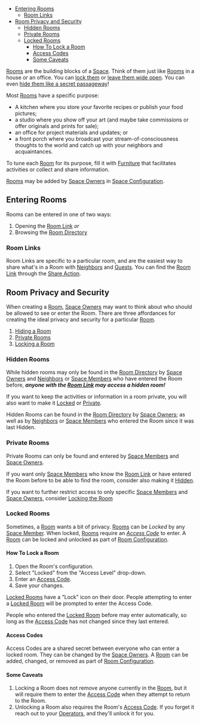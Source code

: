 - [Entering Rooms](#entering-rooms)
  - [Room Links](#room-links)
- [Room Privacy and Security](#room-privacy-and-security)
  - [Hidden Rooms](#hidden-rooms)
  - [Private Rooms](#private-rooms)
  - [Locked Rooms](#locked-rooms)
    - [How To Lock a Room](#how-to-lock-a-room)
    - [Access Codes](#access-codes)
    - [Some Caveats](#some-caveats)

[Rooms] are the building blocks of a [Space]. Think of them just like [Rooms] in
a house or an office. You can [lock them](#locked-rooms) or
[leave them wide open](#unlocked-rooms). You can even
[hide them like a secret passageway](#hidden-rooms)!

Most [Rooms] have a specific purpose:

- A kitchen where you store your favorite recipes or publish your food pictures;
- a studio where you show off your art (and maybe take commissions or offer
  originals and prints for sale);
- an office for project materials and updates; or
- a front porch where you broadcast your stream-of-consciousness thoughts to the
  world and catch up with your neighbors and acquaintances.

To tune each [Room] for its purpose, fill it with [Furniture] that facilitates
activities or collect and share information.

[Rooms] may be added by [Space Owners] in [Space Configuration].

## Entering Rooms

Rooms can be entered in one of two ways:

1. Opening the [Room Link] _or_
2. Browsing the [Room Directory]

### Room Links

Room Links are specific to a particular room, and are the easiest way to share
what's in a Room with [Neighbors] and [Guests]. You can find the [Room Link]
through the [Share Action].

## Room Privacy and Security

When creating a [Room], [Space Owners] may want to think about who should be
allowed to see or enter the Room. There are three affordances for creating the
ideal privacy and security for a particular [Room].

1. [Hiding a Room](#hidden-rooms)
1. [Private Rooms](#private-rooms)
1. [Locking a Room](#locked-rooms)

### Hidden Rooms

While hidden rooms may only be found in the [Room Directory] by [Space Owners]
and [Neighbors] or [Space Members] who have entered the Room before, **_anyone
with the [Room Link] may access a hidden room!_**

If you want to keep the activities or information in a room private, you will
also want to make it [Locked](#locked-rooms) or [Private](#private-rooms).

Hidden Rooms can be found in the [Room Directory] by [Space Owners]; as well as
by [Neighbors] or [Space Members] who entered the Room since it was last Hidden.

### Private Rooms

Private Rooms can only be found and entered by [Space Members] and [Space
Owners].

If you want only [Space Members] who know the [Room Link] or have entered the
Room before to be able to find the room, consider also making it
[Hidden](#hidden-rooms).

If you want to further restrict access to only specific [Space Members] and
[Space Owners], consider [Locking the Room](#locked-rooms)

### Locked Rooms

Sometimes, a [Room] wants a bit of privacy. [Rooms] can be _Locked_ by any
[Space Member]. When locked, [Rooms] require an _[Access Code]_ to enter. A
[Room] can be locked and unlocked as part of [Room Configuration].

#### How To Lock a Room

1. Open the Room's configuration.
2. Select "Locked" from the "Access Level" drop-down.
3. Enter an [Access Code].
4. Save your changes.

[Locked Rooms] have a "Lock" icon on their door. People attempting to enter a
[Locked Room] will be prompted to enter the Access Code.

People who entered the [Locked Room] before may enter automatically, so long as
the [Access Code] has not changed since they last entered.

#### Access Codes

Access Codes are a shared secret between everyone who can enter a locked room.
They can be changed by the [Space Owners]. A [Room][access code] can be added,
changed, or removed as part of [Room Configuration].

#### Some Caveats

1. Locking a Room does not remove anyone currently in the [Room], but it will
   require them to enter the [Access Code] when they attempt to return to the
   Room.
2. Unlocking a Room also requires the Room's [Access Code]. If you forget it
   reach out to your [Operators], and they'll unlock it for you.

[room]: #
[rooms]: #
[locked rooms]: #locked-rooms
[locked room]: #locked-rooms
[access codes]: #access-codes
[access code]: #access-codes
[room links]: #room-links
[room link]: #room-links
[space]: ./spaces
[furniture]: ./furniture
[operators]: ./people#operators
[space owners]: ./people#space-owners
[space owner]: ./people#space-owners
[space members]: ./people#space-members
[space member]: ./people#space-members
[neighbors]: ./people#neighbors
[neighbor]: ./people#neighbors
[guests]: ./people#guests
[guest]: ./people#guests
[room directory]: ./getting_around#room-directory
[room configuration]: ./getting_around#room-configuration
[space configuration]: ./getting_around#space-configuration
[share action]: ./getting_around#share-action
